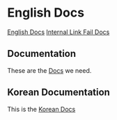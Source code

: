 # English Docs

[English Docs](/en/docs.md)
[Internal Link Fail Docs](en/docs.md)

## Documentation

These are the [Docs](/en/actions.md) we need.

## Korean Documentation

This is the [Korean Docs](/actions.md)
